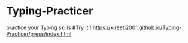 # Typing-Practicer
practice your Typing skills
#Try it !
https://kireeti2001.github.io/Typing-Practicer/press/index.html
